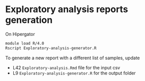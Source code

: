 # Exploratory analysis reports generation

On Hipergator

```bash
module load R/4.0
Rscript Exploratory-analysis-generator.R
```

To generate a new report with a different list of samples, update 
* L42 `Exploratory-analysis.Rmd` file for the input csv
* L9 `Exploratory-analysis-generator.R` for the output folder

